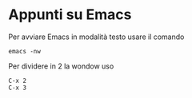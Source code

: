 # Appunti su Emacs

Per avviare Emacs in modalità testo usare il comando

```
emacs -nw
```
Per dividere in 2 la wondow uso

```
C-x 2 
C-x 3
```
